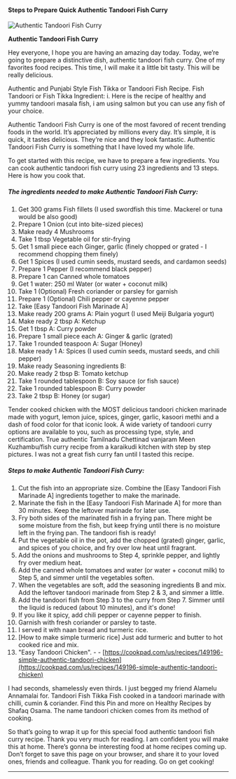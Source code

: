             

#### Steps to Prepare Quick Authentic Tandoori Fish Curry

![Authentic Tandoori Fish Curry](https://img-global.cpcdn.com/recipes/4774598299090944/751x532cq70/authentic-tandoori-fish-curry-recipe-main-photo.jpg)

**Authentic Tandoori Fish Curry**

Hey everyone, I hope you are having an amazing day today. Today, we’re going to prepare a distinctive dish, authentic tandoori fish curry. One of my favorites food recipes. This time, I will make it a little bit tasty. This will be really delicious.

Authentic and Punjabi Style Fish Tikka or Tandoori Fish Recipe. Fish Tandoori or Fish Tikka Ingredient: i. Here is the recipe of healthy and yummy tandoori masala fish, i am using salmon but you can use any fish of your choice.

Authentic Tandoori Fish Curry is one of the most favored of recent trending foods in the world. It’s appreciated by millions every day. It’s simple, it is quick, it tastes delicious. They’re nice and they look fantastic. Authentic Tandoori Fish Curry is something that I have loved my whole life.

To get started with this recipe, we have to prepare a few ingredients. You can cook authentic tandoori fish curry using 23 ingredients and 13 steps. Here is how you cook that.

##### The ingredients needed to make Authentic Tandoori Fish Curry:

1.  Get 300 grams Fish fillets (I used swordfish this time. Mackerel or tuna would be also good)
2.  Prepare 1 Onion (cut into bite-sized pieces)
3.  Make ready 4 Mushrooms
4.  Take 1 tbsp Vegetable oil for stir-frying
5.  Get 1 small piece each Ginger, garlic (finely chopped or grated - I recommend chopping them finely)
6.  Get 1 Spices (I used cumin seeds, mustard seeds, and cardamon seeds)
7.  Prepare 1 Pepper (I recommend black pepper)
8.  Prepare 1 can Canned whole tomatoes
9.  Get 1 water: 250 ml Water (or water + coconut milk)
10.  Take 1 (Optional) Fresh coriander or parsley for garnish
11.  Prepare 1 (Optional) Chili pepper or cayenne pepper
12.  Take \[Easy Tandoori Fish Marinade A\]
13.  Make ready 200 grams A: Plain yogurt (I used Meiji Bulgaria yogurt)
14.  Make ready 2 tbsp A: Ketchup
15.  Get 1 tbsp A: Curry powder
16.  Prepare 1 small piece each A: Ginger & garlic (grated)
17.  Take 1 rounded teaspoon A: Sugar (Honey)
18.  Make ready 1 A: Spices (I used cumin seeds, mustard seeds, and chili pepper)
19.  Make ready Seasoning ingredients B:
20.  Make ready 2 tbsp B: Tomato ketchup
21.  Take 1 rounded tablespoon B: Soy sauce (or fish sauce)
22.  Take 1 rounded tablespoon B: Curry powder
23.  Take 2 tbsp B: Honey (or sugar)

Tender cooked chicken with the MOST delicious tandoori chicken marinade made with yogurt, lemon juice, spices, ginger, garlic, kasoori methi and a dash of food color for that iconic look. A wide variety of tandoori curry options are available to you, such as processing type, style, and certification. True authentic Tamilnadu Chettinad vanjaram Meen Kuzhambu/fish curry recipe from a karaikudi kitchen with step by step pictures. I was not a great fish curry fan until I tasted this recipe.

##### Steps to make Authentic Tandoori Fish Curry:

1.  Cut the fish into an appropriate size. Combine the \[Easy Tandoori Fish Marinade A\] ingredients together to make the marinade.
2.  Marinate the fish in the \[Easy Tandoori Fish Marinade A\] for more than 30 minutes. Keep the leftover marinade for later use.
3.  Fry both sides of the marinated fish in a frying pan. There might be some moisture from the fish, but keep frying until there is no moisture left in the frying pan. The tandoori fish is ready!
4.  Put the vegetable oil in the pot, add the chopped (grated) ginger, garlic, and spices of you choice, and fry over low heat until fragrant.
5.  Add the onions and mushrooms to Step 4, sprinkle pepper, and lightly fry over medium heat.
6.  Add the canned whole tomatoes and water (or water + coconut milk) to Step 5, and simmer until the vegetables soften.
7.  When the vegetables are soft, add the seasoning ingredients B and mix. Add the leftover tandoori marinade from Step 2 & 3, and simmer a little.
8.  Add the tandoori fish from Step 3 to the curry from Step 7. Simmer until the liquid is reduced (about 10 minutes), and it's done!
9.  If you like it spicy, add chili pepper or cayenne pepper to finish.
10.  Garnish with fresh coriander or parsley to taste.
11.  I served it with naan bread and turmeric rice.
12.  \[How to make simple turmeric rice\] Just add turmeric and butter to hot cooked rice and mix.
13.  "Easy Tandoori Chicken". - - [https://cookpad.com/us/recipes/149196-simple-authentic-tandoori-chicken](https://cookpad.com/us/recipes/149196-simple-authentic-tandoori-chicken)

I had seconds, shamelessly even thirds. I just begged my friend Alamelu Annamalai for. Tandoori Fish Tikka Fish cooked in a tandoori marinade with chilli, cumin & coriander. Find this Pin and more on Healthy Recipes by Shafaq Osama. The name tandoori chicken comes from its method of cooking.

So that’s going to wrap it up for this special food authentic tandoori fish curry recipe. Thank you very much for reading. I am confident you will make this at home. There’s gonna be interesting food at home recipes coming up. Don’t forget to save this page on your browser, and share it to your loved ones, friends and colleague. Thank you for reading. Go on get cooking!

* * *